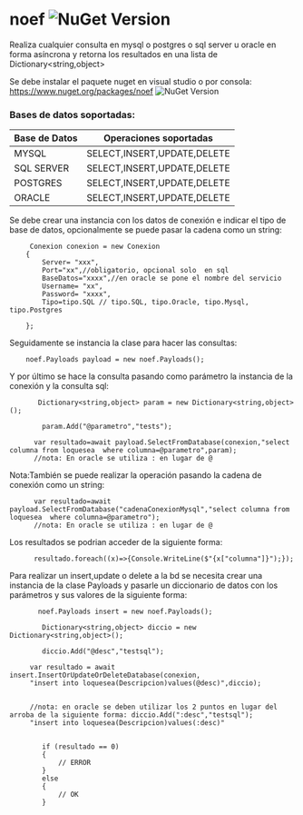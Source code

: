 # noef  ![NuGet Version](http://img.shields.io/static/v1?label=Arsoftcr&message=La%20mejor%20tecnología&color=blue)

Realiza cualquier consulta  en mysql o postgres o sql server u oracle en forma asíncrona y retorna los resultados en una lista de Dictionary<string,object>


Se debe instalar el paquete nuget en visual studio o por consola: https://www.nuget.org/packages/noef  ![NuGet Version](http://img.shields.io/static/v1?label=Nuget&message=3.0.1&color=blue)

### Bases de datos soportadas:

|Base de Datos|Operaciones soportadas|
| ------------------- | ------------------- |
|MYSQL|SELECT,INSERT,UPDATE,DELETE|
|SQL SERVER|SELECT,INSERT,UPDATE,DELETE|
|POSTGRES|SELECT,INSERT,UPDATE,DELETE|
|ORACLE|SELECT,INSERT,UPDATE,DELETE|


Se debe crear una instancia con los datos de conexión e indicar el tipo de base de datos, opcionalmente se puede pasar la cadena como un string:
  
         Conexion conexion = new Conexion
        {
            Server= "xxx",
            Port="xx",//obligatorio, opcional solo  en sql
            BaseDatos="xxxx",//en oracle se pone el nombre del servicio
            Username= "xx",
            Password= "xxxx",
            Tipo=tipo.SQL // tipo.SQL, tipo.Oracle, tipo.Mysql, tipo.Postgres

        };

      
 Seguidamente se instancia la clase para hacer las consultas:
 
        noef.Payloads payload = new noef.Payloads();
        
        
Y por último se hace la consulta pasando como parámetro la instancia de la conexión y la consulta sql:
           
           Dictionary<string,object> param = new Dictionary<string,object>();

            param.Add("@parametro","tests");
            
          var resultado=await payload.SelectFromDatabase(conexion,"select columna from loquesea  where columna=@parametro",param);
          //nota: En oracle se utiliza : en lugar de @
  Nota:También se puede realizar la operación pasando la cadena de conexión como un string:
  
          var resultado=await payload.SelectFromDatabase("cadenaConexionMysql","select columna from loquesea  where columna=@parametro");
          //nota: En oracle se utiliza : en lugar de @
         
         
         
Los resultados se podrian acceder de la siguiente forma:

          resultado.foreach((x)=>{Console.WriteLine($"{x["columna"]}");});
          
Para realizar un insert,update o delete a la bd se necesita crear una instancia de la clase Payloads y pasarle un diccionario de datos con los parámetros y sus valores de la siguiente forma:


           noef.Payloads insert = new noef.Payloads();

            Dictionary<string,object> diccio = new Dictionary<string,object>();

            diccio.Add("@desc","testsql");

         var resultado = await insert.InsertOrUpdateOrDeleteDatabase(conexion,
         "insert into loquesea(Descripcion)values(@desc)",diccio);
         
         
         //nota: en oracle se deben utilizar los 2 puntos en lugar del arroba de la siguiente forma: diccio.Add(":desc","testsql");
         "insert into loquesea(Descripcion)values(:desc)"
                  

            if (resultado == 0)
            {
                // ERROR
            }
            else
            {
                // OK
            }
          
          
          
     
          
       
